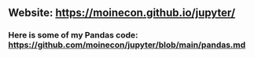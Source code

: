 ## Website: https://moinecon.github.io/jupyter/
### Here is some of my Pandas code: https://github.com/moinecon/jupyter/blob/main/pandas.md

 
